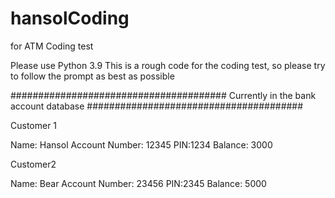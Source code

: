 # hansolCoding
for ATM Coding test

Please use Python 3.9
This is a rough code for the coding test, so please try to follow the prompt as best as possible

#######################################
Currently in the bank account database
#######################################

Customer 1

Name: Hansol
Account Number: 12345
PIN:1234
Balance: 3000

Customer2

Name: Bear
Account Number: 23456
PIN:2345
Balance: 5000

